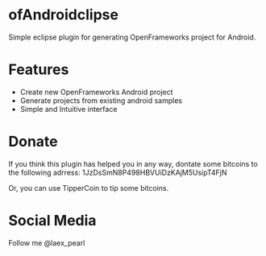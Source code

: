 ofAndroidclipse
================
Simple eclipse plugin for generating OpenFrameworks project for Android.

Features
========
* Create new OpenFrameworks Android project
* Generate projects from existing android samples
* Simple and Intuitive interface

Donate
===========================================
If you think this plugin has helped you in any way, dontate some bitcoins to the following adrress:
1JzDsSmN8P498HBVUiDzKAjM5UsipT4FjN

Or, you can use TipperCoin to tip some bitcoins.

Social Media
============
Follow me @laex_pearl
